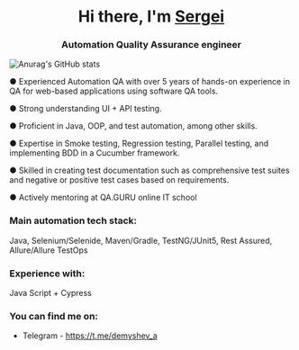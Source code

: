 <div id="header" align="center">
  <h1>Hi there, I'm <a href="(https://github.com/AlyonaEfros)" target="_blank">Sergei</a> 
  <h3>Automation Quality Assurance engineer</h3>
</div>

![Anurag's GitHub stats](https://github-readme-stats.vercel.app/api?username=mednartem&show_icons=true&bg_color=00000000)

● Experienced Automation QA with over 5 years of hands-on experience in QA for web-based applications using software QA tools.

● Strong understanding UI + API testing.

● Proficient in Java, OOP, and test automation, among other skills.

● Expertise in Smoke testing, Regression testing, Parallel testing, and implementing BDD in a Cucumber framework.

● Skilled in creating test documentation such as comprehensive test suites and negative or positive test cases based on requirements.

● Actively mentoring at QA.GURU online IT school 

### Main automation tech stack:
Java, Selenium/Selenide, Maven/Gradle, TestNG/JUnit5, Rest Assured, Allure/Allure TestOps

### Experience with: 
Java Script + Cypress

 
### You can find me on:

+  Telegram - https://t.me/demyshev_a
<!--
**mednartem/mednartem** is a ✨ _special_ ✨ repository because its `README.md` (this file) appears on your GitHub profile.

Here are some ideas to get you started:

- 🔭 I’m currently working on ...
- 🌱 I’m currently learning ...
- 👯 I’m looking to collaborate on ...
- 🤔 I’m looking for help with ...
- 💬 Ask me about ...
- 📫 How to reach me: ...
- 😄 Pronouns: ...
- ⚡ Fun fact: ...
-->
